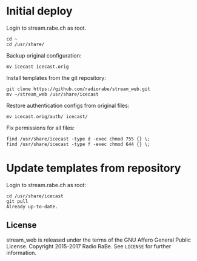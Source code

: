 # Initial deploy

Login to stream.rabe.ch as root.

	cd ~
	cd /usr/share/

Backup original configuration:

	mv icecast icecast.orig

Install templates from the git repository:

	git clone https://github.com/radiorabe/stream_web.git
	mv ~/stream_web /usr/share/icecast

Restore authentication configs from original files:

	mv icecast.orig/auth/ icecast/

Fix permissions for all files:

	find /usr/share/icecast -type d -exec chmod 755 {} \;
	find /usr/share/icecast -type f -exec chmod 644 {} \;

# Update templates from repository

Login to stream.rabe.ch as root:

	cd /usr/share/icecast
	git pull
	Already up-to-date.

## License

stream_web is released under the terms of the GNU Affero General Public License.
Copyright 2015-2017 Radio RaBe.
See `LICENSE` for further information.
